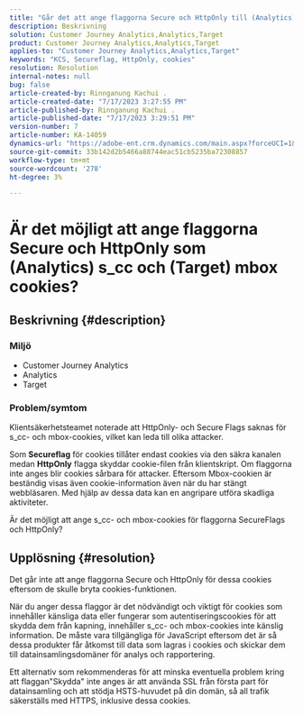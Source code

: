 ```yaml
---
title: "Går det att ange flaggorna Secure och HttpOnly till (Analytics) s_cc och (Target) mbox cookies?"
description: Beskrivning
solution: Customer Journey Analytics,Analytics,Target
product: Customer Journey Analytics,Analytics,Target
applies-to: "Customer Journey Analytics,Analytics,Target"
keywords: "KCS, Secureflag, HttpOnly, cookies"
resolution: Resolution
internal-notes: null
bug: false
article-created-by: Rinnganung Kachui .
article-created-date: "7/17/2023 3:27:55 PM"
article-published-by: Rinnganung Kachui .
article-published-date: "7/17/2023 3:29:51 PM"
version-number: 7
article-number: KA-14059
dynamics-url: "https://adobe-ent.crm.dynamics.com/main.aspx?forceUCI=1&pagetype=entityrecord&etn=knowledgearticle&id=eaa2a47a-b624-ee11-9cbd-6045bd006b4b"
source-git-commit: 33b142d2b5466a88744eac51cb5235ba72308857
workflow-type: tm+mt
source-wordcount: '278'
ht-degree: 3%

---
```


# Är det möjligt att ange flaggorna Secure och HttpOnly som (Analytics) s_cc och (Target) mbox cookies?

## Beskrivning {#description}


### <b>Miljö</b>

- Customer Journey Analytics
- Analytics 
- Target




### Problem/symtom



Klientsäkerhetsteamet noterade att HttpOnly- och Secure Flags saknas för s_cc- och mbox-cookies, vilket kan leda till olika attacker.

Som <b>Secureflag</b> för cookies tillåter endast cookies via den säkra kanalen medan <b>HttpOnly</b> flagga skyddar cookie-filen från klientskript. Om flaggorna inte anges blir cookies sårbara för attacker. Eftersom Mbox-cookien är beständig visas även cookie-information även när du har stängt webbläsaren. Med hjälp av dessa data kan en angripare utföra skadliga aktiviteter.

Är det möjligt att ange s_cc- och mbox-cookies för flaggorna SecureFlags och HttpOnly?


## Upplösning {#resolution}


Det går inte att ange flaggorna Secure och HttpOnly för dessa cookies eftersom de skulle bryta cookies-funktionen.

När du anger dessa flaggor är det nödvändigt och viktigt för cookies som innehåller känsliga data eller fungerar som autentiseringscookies för att skydda dem från kapning, innehåller s_cc- och mbox-cookies inte känslig information. De måste vara tillgängliga för JavaScript eftersom det är så dessa produkter får åtkomst till data som lagras i cookies och skickar dem till datainsamlingsdomäner för analys och rapportering.

Ett alternativ som rekommenderas för att minska eventuella problem kring att flaggan&quot;Skydda&quot; inte anges är att använda SSL från första part för datainsamling och att stödja HSTS-huvudet på din domän, så all trafik säkerställs med HTTPS, inklusive dessa cookies.
